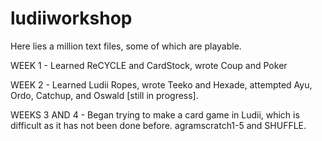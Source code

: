 # ludiiworkshop

Here lies a million text files, some of which are playable. 

WEEK 1 - Learned ReCYCLE and CardStock, wrote Coup and Poker

WEEK 2 - Learned Ludii Ropes, wrote Teeko and Hexade, attempted Ayu, Ordo, Catchup, and Oswald [still in progress].

WEEKS 3 AND 4 - Began trying to make a card game in Ludii, which is difficult as it has not been done before. agramscratch1-5 and SHUFFLE.
